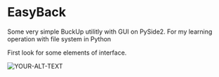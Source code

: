 # EasyBack

Some very simple BuckUp utilitly with GUI on PySide2. For my learning operation with file system in
Python

First look for some elements of interface.

<picture>
 <source media="(prefers-color-scheme: dark)" srcset="https://github.com/il721/EasyBack/tree/b14b1acfef44698524ac333d3f62c38d38ed695f/arhiv/screens">
 <source media="(prefers-color-scheme: light)" srcset="https://github.com/il721/EasyBack/tree/b14b1acfef44698524ac333d3f62c38d38ed695f/arhiv/screens">
 <img alt="YOUR-ALT-TEXT" src="YOUR-DEFAULT-IMAGE">
</picture>
